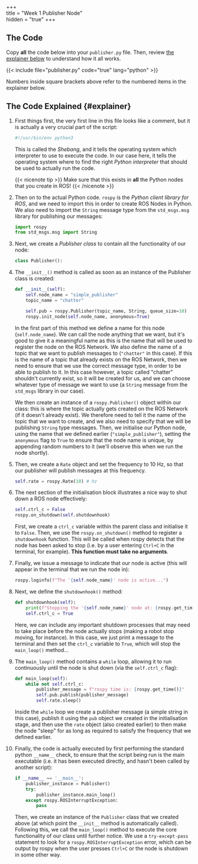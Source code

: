 +++  
title = "Week 1 Publisher Node"  
hidden = "true"
+++

## The Code

Copy **all** the code below into your `publisher.py` file.  Then, review [the explainer below](#explainer) to understand how it all works.

{{< include file="publisher.py" code="true" lang="python" >}}

Numbers inside square brackets above refer to the numbered items in the explainer below.

## The Code Explained {#explainer}

1. First things first, the very first line in this file looks like a comment, but it is actually a very crucial part of the script:

    ```python
    #!/usr/bin/env python3
    ```

    This is called the *Shebang*, and it tells the operating system which interpreter to use to execute the code. In our case here, it tells the operating system where to find the right *Python interpreter* that should be used to actually run the code.
    
    {{< nicenote tip >}}
Make sure that this exists in **all** the Python nodes that you create in ROS!
    {{< /nicenote >}}

1. Then on to the actual Python code. `rospy` is the *Python client library for ROS*, and we need to import this in order to create ROS Nodes in Python. We also need to import the `String` message type from the `std_msgs.msg` library for publishing our messages:

    ```python
    import rospy
    from std_msgs.msg import String
    ```

1. Next, we create a *Publisher class* to contain all the functionality of our node:

    ```python
    class Publisher():
    ```

1. The `__init__()` method is called as soon as an instance of the Publisher class is created:

    ```python
    def __init__(self):
        self.node_name = "simple_publisher"
        topic_name = "chatter"

        self.pub = rospy.Publisher(topic_name, String, queue_size=10)
        rospy.init_node(self.node_name, anonymous=True)
    ```

    In the first part of this method we define a name for this node (`self.node_name`). We can call the node anything that we want, but it's good to give it a meaningful name as this is the name that will be used to register the node on the ROS Network. We also define the name of a topic that we want to publish messages to (`"chatter"` in this case). If this is the name of a topic that already exists on the ROS Network, then we need to ensure that we use the correct message type, in order to be able to publish to it. In this case however, a topic called "chatter" shouldn't currently exist, so it will be created for us, and we can choose whatever type of message we want to use (a `String` message from the `std_msgs` library in our case).

    We then create an instance of a `rospy.Publisher()` object within our class: this is where the topic actually gets created on the ROS Network (if it doesn't already exist). We therefore need to tell it the name of the topic that we want to create, and we also need to specify that we will be publishing `String` type messages. Then, we initialise our Python node, using the name that we defined earlier (`"simple_publisher"`), setting the `anonymous` flag to `True` to ensure that the node name is unique, by appending random numbers to it (we'll observe this when we run the node shortly).

1. Then, we create a `Rate` object and set the frequency to 10 Hz, so that our publisher will publish messages at this frequency.

    ```python
    self.rate = rospy.Rate(10) # hz
    ```

1. The next section of the initialisation block illustrates a nice way to shut down a ROS node effectively:

    ```python
    self.ctrl_c = False
    rospy.on_shutdown(self.shutdownhook)
    ```

    First, we create a `ctrl_c` variable within the parent class and initialise it to `False`. Then, we use the `rospy.on_shutdown()` method to register a `shutdownhook` function. This will be called when rospy detects that the node has been asked to stop (i.e. by a user entering `Ctrl+C` in the terminal, for example). **This function must take no arguments**.

1. Finally, we issue a message to indicate that our node is active (this will appear in the terminal that we run the node in):

    ```python
    rospy.loginfo(f"The '{self.node_name}' node is active...")
    ```

1. Next, we define the `shutdownhook()` method:

    ```python
    def shutdownhook(self):
        print(f"Stopping the '{self.node_name}' node at: {rospy.get_time()}")
        self.ctrl_c = True
    ```

    Here, we can include any important shutdown processes that may need to take place before the node actually stops (making a robot stop moving, for instance). In this case, we just print a message to the terminal and then set the `ctrl_c` variable to `True`, which will stop the `main_loop()` method...

1. The `main_loop()` method contains a `while` loop, allowing it to run continuously until the node is shut down (via the `self.ctrl_c` flag):

    ```python
    def main_loop(self):
        while not self.ctrl_c:
            publisher_message = f"rospy time is: {rospy.get_time()}"
            self.pub.publish(publisher_message)
            self.rate.sleep()
    ```

    Inside the `while` loop we create a publisher message (a simple string in this case), publish it using the `pub` object we created in the initialisation stage, and then use the `rate` object (also created earlier) to then make the node "sleep" for as long as required to satisfy the frequency that we defined earlier.

1. Finally, the code is actually executed by first performing the standard python `__name__` check, to ensure that the script being run is the main executable (i.e. it has been executed directly, and hasn't been called by another script):

    ```python
    if __name__ == '__main__':
        publisher_instance = Publisher()
        try:
            publisher_instance.main_loop()
        except rospy.ROSInterruptException:
            pass
    ```

    Then, we create an instance of the `Publisher` class that we created above (at which point the `__init__` method is automatically called). Following this, we call the `main_loop()` method to execute the core functionality of our class until further notice. We use a `try-except-pass` statement to look for a `rospy.ROSInterruptException` error, which can be output by rospy when the user presses `Ctrl+C` or the node is shutdown in some other way.